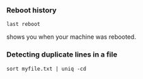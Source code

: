 ### Reboot history

    last reboot

shows you when your machine was rebooted.

### Detecting duplicate lines in a file

    sort myfile.txt | uniq -cd

